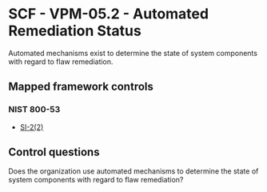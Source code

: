 # SCF - VPM-05.2 - Automated Remediation Status
Automated mechanisms exist to determine the state of system components with regard to flaw remediation. 
## Mapped framework controls
### NIST 800-53
- [SI-2(2)](../nist80053/si-2-2.md)
  
## Control questions
Does the organization use automated mechanisms to determine the state of system components with regard to flaw remediation? 
  